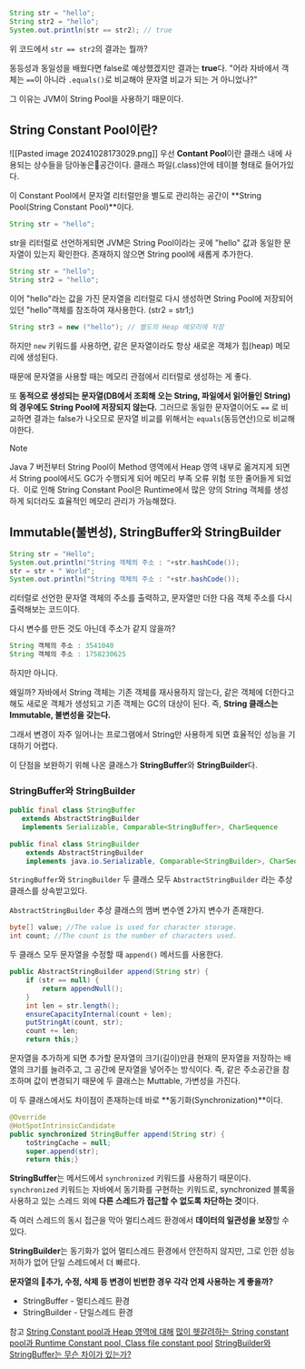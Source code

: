 ```java
String str = "hello";
String str2 = "hello";
System.out.println(str == str2); // true
```

위 코드에서 `str == str2`의 결과는 뭘까?

동등성과 동일성을 배웠다면 false로 예상했겠지만 결과는 **true**다.
"어라 자바에서 객체는 `==`이 아니라 `.equals()`로 비교해야 문자열 비교가 되는 거 아니었나?"

그 이유는 JVM이 String Pool을 사용하기 때문이다.
## String Constant Pool이란?
![[Pasted image 20241028173029.png]]
우선 **Contant Pool**이란  클래스 내에 사용되는 상수들을 담아놓은공간이다.
클래스 파일(.class)안에 테이블 형태로 들어가있다.

이 Constant Pool에서 문자열 리터럴만을 별도로 관리하는 공간이 **String Pool(String Constant Pool)**이다.

```java
String str = "hello";
```
str을 리터럴로 선언하게되면 JVM은 String Pool이라는 곳에 "hello" 값과 동일한 문자열이 있는지 확인한다.
존재하지 않으면 String pool에 새롭게 추가한다.

```java
String str = "hello";
String str2 = "hello";
```
이어 "hello"라는 값을 가진 문자열을 리터럴로 다시 생성하면 String Pool에 저장되어 있던 "hello"객체를 참조하여 재사용한다. (str2 = str1;)


```java
String str3 = new ("hello"); // 별도의 Heap 메모리에 저장 
```
하지만 `new` 키워드를 사용하면, 같은 문자열이라도 항상 새로운 객체가 힙(heap) 메모리에 생성된다.

때문에 문자열을 사용할 때는 메모리 관점에서 리터럴로 생성하는 게 좋다.

또 **동적으로 생성되는 문자열(DB에서 조회해 오는 String, 파일에서 읽어들인 String)의 경우에도 String Pool에 저장되지 않는다.**
그러므로 동일한 문자열이어도 `==` 로 비교하면 결과는 false가 나오므로 문자열 비교를 위해서는 `equals`(동등연산)으로 비교해야한다.

> [!NOTE]
> Java 7 버전부터 String Pool이 Method 영역에서 Heap 영역 내부로 옮겨지게 되면서 String pool에서도 GC가 수행되게 되어 메모리 부족 오류 위험 또한 줄어들게 되었다. 
>  이로 인해 String Cons~~t~~ant Pool은 Runtime에서 많은 양의 String 객체를 생성하게 되더라도 효율적인 메모리 관리가 가능해졌다.


## Immutable(불변성), StringBuffer와 StringBuilder
```java
String str = "Hello";
System.out.println("String 객체의 주소 : "+str.hashCode());
str = str + " World";
System.out.println("String 객체의 주소 : "+str.hashCode());
```
리터럴로 선언한 문자열 객체의 주소를 출력하고, 문자열만 더한 다음 객체 주소를 다시 출력해보는 코드이다.

다시 변수를 만든 것도 아닌데 주소가 같지 않을까? 
```java
String 객체의 주소 : 3541040
String 객체의 주소 : 1758230625
```
하지만 아니다.

왜일까?
자바에서 String 객체는 기존 객체를 재사용하지 않는다, 같은 객체에 더한다고 해도 새로운 객체가 생성되고 기존 객체는 GC의 대상이 된다. 
즉, **String 클래스는 Immutable, 불변성을 갖는다.**

그래서 변경이 자주 일어나는 프로그램에서 String만 사용하게 되면 효율적인 성능을 기대하기 어렵다.

이 단점을 보완하기 위해 나온 클래스가 **StringBuffer**와 **StringBuilder**다.

### StringBuffer와 StringBuilder
```java
public final class StringBuffer  
   extends AbstractStringBuilder  
   implements Serializable, Comparable<StringBuffer>, CharSequence
   
public final class StringBuilder  
    extends AbstractStringBuilder  
    implements java.io.Serializable, Comparable<StringBuilder>, CharSequence
```
`StringBuffer`와 `StringBuilder` 두 클래스 모두 `AbstractStringBuilder` 라는 추상 클래스를 상속받고있다.

`AbstractStringBuilder` 추상 클래스의 멤버 변수엔 2가지 변수가 존재한다.
```java
byte[] value; //The value is used for character storage.
int count; //The count is the number of characters used.
```

두 클래스 모두 문자열을 수정할 때 `append()` 메서드를 사용한다.
```java
public AbstractStringBuilder append(String str) {  
    if (str == null) {  
        return appendNull();  
    }  
    int len = str.length();  
    ensureCapacityInternal(count + len);  
    putStringAt(count, str);  
    count += len;  
    return this;}
```
문자열을 추가하게 되면 추가할 문자열의 크기(길이)만큼 현재의 문자열을 저장하는 배열의 크기를 늘려주고, 그 공간에 문자열을 넣어주는 방식이다. 
즉, 같은 주소공간을 참조하며 값이 변경되기 때문에 두 클래스는 Muttable, 가변성을 가진다.


이 두 클래스에서도 차이점이 존재하는데 바로 **동기화(Synchronization)**이다.
```java
@Override  
@HotSpotIntrinsicCandidate  
public synchronized StringBuffer append(String str) {  
    toStringCache = null;  
    super.append(str);  
    return this;}
```
**StringBuffer**는 메서드에서 `synchronized` 키워드를 사용하기 때문이다.
`synchronized` 키워드는 자바에서 동기화를 구현하는 키워드로, synchronized 블록을 사용하고 있는 스레드 외에 **다른 스레드가 접근할 수 없도록 차단하는 것**이다.

즉 여러 스레드의 동시 접근을 막아 멀티스레드 환경에서 **데이터의 일관성을 보장**할 수 있다.

**StringBuilder**는 동기화가 없어 멀티스레드 환경에서 안전하지 않지만, 그로 인한 성능 저하가 없어 단일 스레드에서 더 빠르다.


**문자열의 추가, 수정, 삭제 등 변경이 빈번한 경우 각각 언제 사용하는 게 좋을까?**
- StringBuffer -  멀티스레드 환경
- StringBuilder - 단일스레드 환경



참고
[String Constant pool과 Heap 영역에 대해](https://rlaehddnd0422.tistory.com/184)
[많이 헷갈려하는 String constant pool과 Runtime Constant pool, Class file constant pool](https://deveric.tistory.com/123)
[StringBuilder와 StringBuffer는 무슨 차이가 있는가?](https://velog.io/@heoseungyeon/StringBuilder%EC%99%80-StringBuffer%EB%8A%94-%EB%AC%B4%EC%8A%A8-%EC%B0%A8%EC%9D%B4%EA%B0%80-%EC%9E%88%EB%8A%94%EA%B0%80)
